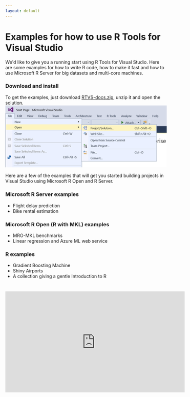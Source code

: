 ```yaml
---
layout: default
---
```


# Examples for how to use R Tools for Visual Studio

We'd like to give you a running start using R Tools for Visual Studio. Here are some examples for how to write R code, how to make it fast and how to use Microsoft R Server for big datasets and multi-core machines.

### Download and install
To get the examples, just download [RTVS-docs.zip](https://github.com/Microsoft/RTVS-docs/archive/master.zip), unzip it and open the solution.
![Open the solution](./media/screenshot-open-solution.png)

Here are a few of the examples that will get you started building projects in Visual Studio using Microsoft R Open and R Server.

### Microsoft R Server examples
* Flight delay prediction
* Bike rental estimation

### Microsoft R Open (R with MKL) examples
* MRO-MKL benchmarks
* Linear regression and Azure ML web service

### R examples
* Gradient Boosting Machine
* Shiny Airports
* A collection giving a gentle Introduction to R

# 
<iframe width="560" height="315" src="https://www.youtube.com/embed/VEOhaP4x7LE" frameborder="0" allowfullscreen></iframe>

